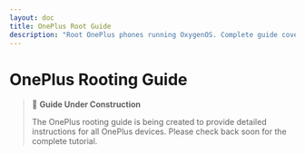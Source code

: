 ```yaml
---
layout: doc
title: OnePlus Root Guide
description: "Root OnePlus phones running OxygenOS. Complete guide covering bootloader unlock, MSM tool usage and root methods for all models."
---
```


# OnePlus Rooting Guide

> 🚧 **Guide Under Construction**
>
> The OnePlus rooting guide is being created to provide detailed instructions for all OnePlus devices. Please check back soon for the complete tutorial.